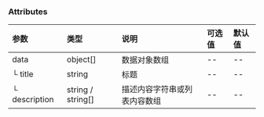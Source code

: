 ### Attributes

| 参数          | 类型              | 说明                         | 可选值 | 默认值 |
| :------------ | :---------------- | :--------------------------- | :----- | :----- |
| data          | object[]          | 数据对象数组                 | --     | --     |
| └ title       | string            | 标题                         | --     | --     |
| └ description | string / string[] | 描述内容字符串或列表内容数组 | --     | --     |
